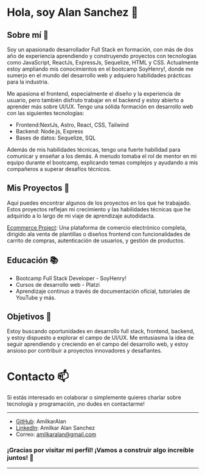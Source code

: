 # Hola, soy Alan Sanchez 👋

## Sobre mí 🚀

Soy un apasionado desarrollador Full Stack en formación, con más de dos año de experiencia aprendiendo y construyendo proyectos con tecnologías como JavaScript, ReactJs, ExpressJs, Sequelize, HTML y CSS. Actualmente estoy ampliando mis conocimientos en el bootcamp SoyHenry!, donde me sumerjo en el mundo del desarrollo web y adquiero habilidades prácticas para la industria.

Me apasiona el frontend, especialmente el diseño y la experiencia de usuario, pero también disfruto trabajar en el backend y estoy abierto a aprender más sobre UI/UX. Tengo una sólida formación en desarrollo web con las siguientes tecnologías:

* Frontend:NextJs, Astro, React, CSS, Tailwind
* Backend: Node.js, Express
* Bases de datos: Sequelize, SQL
  
Además de mis habilidades técnicas, tengo una fuerte habilidad para comunicar y enseñar a los demás. A menudo tomaba el rol de mentor en mi equipo durante el bootcamp, explicando temas complejos y ayudando a mis compañeros a superar desafíos técnicos.

## Mis Proyectos 💼
Aquí puedes encontrar algunos de los proyectos en los que he trabajado. Estos proyectos reflejan mi crecimiento y las habilidades técnicas que he adquirido a lo largo de mi viaje de aprendizaje autodidacta.

[Ecommerce Project](pf-front-end-ecommerce-vega.vercel.app): Una plataforma de comercio electrónico completa, dirigido ala venta de plantillas o diseños frontend con funcionalidades de carrito de compras, autenticación de usuarios, y gestión de productos.

## Educación 📚
* Bootcamp Full Stack Developer - SoyHenry!
* Cursos de desarrollo web - Platzi
* Aprendizaje continuo a través de documentación oficial, tutoriales de YouTube y más.

## Objetivos 🎯

Estoy buscando oportunidades en desarrollo full stack, frontend, backend, y estoy dispuesto a explorar el campo de UI/UX. Me entusiasma la idea de seguir aprendiendo y creciendo en el campo del desarrollo web, y estoy ansioso por contribuir a proyectos innovadores y desafiantes.

# Contacto 📫
Si estás interesado en colaborar o simplemente quieres charlar sobre tecnología y programación, ¡no dudes en contactarme!

---

* [GitHub](https://github.com/AmilkarAlan): AmilkarAlan
* [LinkedIn](https://www.linkedin.com/in/amilkar-sanchez-martinez-3b6aab166/): Amilkar Alan Sanchez
* Correo: amilkaralan@gmail.com

### ¡Gracias por visitar mi perfil! ¡Vamos a construir algo increíble juntos! 🚀

---

